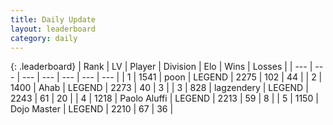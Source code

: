 ```yaml
---
title: Daily Update
layout: leaderboard
category: daily
---
```


{: .leaderboard}
| Rank | LV | Player | Division | Elo | Wins | Losses |
| --- | --- | --- | --- | --- | --- | --- |
| <span data-change="1">1</span> | 1541 | <span title="ID: 540690">poon</span> | LEGEND | <span data-change="14">2275</span> | <span data-change="12">102</span> | <span data-change="4">44</span> |
| <span data-change="-1">2</span> | 1400 | <span title="ID: 402846">Ahab</span> | LEGEND | <span data-change="4">2273</span> | <span data-change="1">40</span> | <span data-change="0">3</span> |
| <span data-change="1">3</span> | 828 | <span title="ID: 628282">lagzendery</span> | LEGEND | <span data-change="28">2243</span> | <span data-change="4">61</span> | <span data-change="0">20</span> |
| <span data-change="2">4</span> | 1218 | <span title="ID: 512212">Paolo Aluffi</span> | LEGEND | <span data-change="0">2213</span> | <span data-change="0">59</span> | <span data-change="0">8</span> |
| <span data-change="13">5</span> | 1150 | <span title="ID: 431504">Dojo Master</span> | LEGEND | <span data-change="60">2210</span> | <span data-change="5">67</span> | <span data-change="0">36</span> |